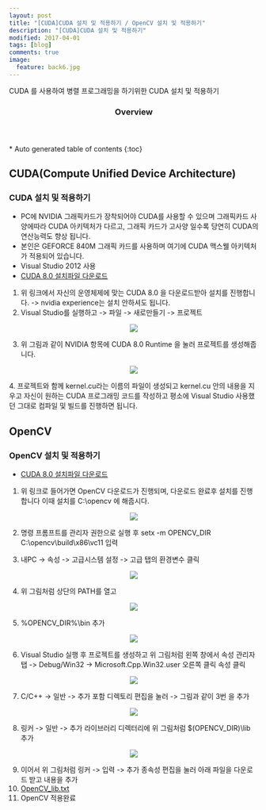 ```yaml
---
layout: post
title: "[CUDA]CUDA 설치 및 적용하기 / OpenCV 설치 및 적용하기"
description: "[CUDA]CUDA 설치 및 적용하기"
modified: 2017-04-01
tags: [blog]
comments: true
image:
  feature: back6.jpg
---
```


CUDA 를 사용하여 병렬 프로그래밍을 하기위한 CUDA 설치 및 적용하기 

<section id="table-of-contents" class="toc">
  <header>
    <h3>Overview</h3>
  </header>
<div id="drawer" markdown="1">
*  Auto generated table of contents
{:toc}
</div>
</section><!-- /#table-of-contents -->

## CUDA(Compute Unified Device Architecture)

### CUDA 설치 및 적용하기

- PC에 NVIDIA 그래픽카드가 장착되어야 CUDA를 사용할 수 있으며 그래픽카드 사양에따라 CUDA 아키텍처가 다르고, 그래픽 카드가 고사양 일수록 당연히 CUDA의 연산능력도 향상 됩니다.
- 본인은 GEFORCE 840M 그래픽 카드를 사용하며 여기에 CUDA 맥스웰 아키텍처가 적용되어 있습니다.
- Visual Studio 2012 사용
- [CUDA 8.0 설치파일 다운로드](https://developer.nvidia.com/cuda-downloads)

1. 위 링크에서 자신의 운영체제에 맞는 CUDA 8.0 을 다운로드받아 설치를 진행합니다. -> nvidia experience는 설치 안하셔도 됩니다.
2. Visual Studio를 실행하고 -> 파일 -> 새로만들기 -> 프로젝트

<figure>
<p style="text-align: center;">	
	<img src="/images/cudasetup.png">
</p>
</figure>

3. 위 그림과 같이 NVIDIA 항목에 CUDA 8.0 Runtime 을 눌러 프로젝트를 생성해줍니다.

<figure>
<p style="text-align: center;">	
	<img src="/images/cudasetup2.png">
</p>
</figure>
4. 프로젝트와 함께 kernel.cu라는 이름의 파일이 생성되고 kernel.cu 안의 내용을 지우고 자신이 원하는 CUDA 프로그래밍 코드를 작성하고 평소에 Visual Studio 사용했던 그대로 컴파일 및 빌드를 진행하면 됩니다.

## OpenCV

### OpenCV 설치 및 적용하기

- [CUDA 8.0 설치파일 다운로드](https://sourceforge.net/projects/opencvlibrary/files/opencv-win/2.4.13/opencv-2.4.13.exe/download
)

1. 위 링크로 들어가면 OpenCV 다운로드가 진행되며, 다운로드 완료후 설치를 진행합니다 이때 설치를 C:\opencv 에 해줍시다.

<figure>
<p style="text-align: center;">	
	<img src="/images/cudasetup9.png">
</p>
</figure>

2. 명령 프롬프트를 관리자 권한으로 실행 후 setx -m OPENCV_DIR C:\opencv\build\x86\vc11 입력

3. 내PC -> 속성 -> 고급시스템 설정 -> 고급 탭의 환경변수 클릭

<figure>
<p style="text-align: center;">	
	<img src="/images/cudasetup3.png">
</p>
</figure>

4. 위 그림처럼 상단의 PATH를 열고 

<figure>
<p style="text-align: center;">	
	<img src="/images/cudasetup4.png">
</p>
</figure>

5. %OPENCV_DIR%\bin 추가

<figure>
<p style="text-align: center;">	
	<img src="/images/cudasetup5.png">
</p>
</figure>

6. Visual Studio 실행 후 프로젝트를 생성하고 위 그림처럼 왼쪽 창에서 속성 관리자 탭 -> Debug/Win32 -> Microsoft.Cpp.Win32.user 오른쪽 클릭 속성 클릭

<figure>
<p style="text-align: center;">	
	<img src="/images/cudasetup6.png">
</p>
</figure>

7. C/C++ -> 일반 -> 추가 포함 디렉토리 편집을 눌러 -> 그림과 같이 3번 을 추가


<figure>
<p style="text-align: center;">	
	<img src="/images/cudasetup8.png">
</p>
</figure>

8. 링커 -> 일반 -> 추가 라이브러리 디렉터리에 위 그림처럼 $(OPENCV_DIR)\lib 추가

<figure>
<p style="text-align: center;">	
	<img src="/images/cudasetup7.png">
</p>
</figure>

9. 이어서 위 그림처럼 링커 -> 입력 -> 추가 종속성 편집을 눌러 아래 파일을 다운로드 받고 내용을 추가
10. [OpenCV_lib.txt](https://github.com/yimok/yimok.github.io/tree/master/data/OpenCV)
11. OpenCV 적용완료
